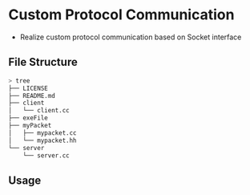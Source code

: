 # Custom Protocol Communication

- Realize custom protocol communication based on Socket interface

## File Structure

```bash
> tree
├── LICENSE
├── README.md
├── client
│   └── client.cc
├── exeFile
├── myPacket
│   ├── mypacket.cc
│   └── mypacket.hh
└── server
    └── server.cc
```


## Usage

